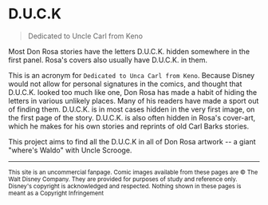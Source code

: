 # D.U.C.K
> Dedicated to Uncle Carl from Keno

Most Don Rosa stories have the letters D.U.C.K. hidden somewhere in the first panel. Rosa's covers also usually have D.U.C.K. in them.

This is an acronym for `Dedicated to Unca Carl from Keno`. Because Disney would not allow for personal signatures in the comics, and thought that D.U.C.K. looked too much like one, Don Rosa has made a habit of hiding the letters in various unlikely places. Many of his readers have made a sport out of finding them. D.U.C.K. is in most cases hidden in the very first image, on the first page of the story. D.U.C.K. is also often hidden in Rosa's cover-art, which he makes for his own stories and reprints of old Carl Barks stories.

This project aims to find all the D.U.C.K in all of Don Rosa artwork -- a giant "where's Waldo" with Uncle Scrooge.


----
<small>This site is an uncommercial fanpage.
Comic images available from these pages are © The Walt Disney Company. They are provided for purposes of study and reference only. Disney's copyright is acknowledged and respected. Nothing shown in these pages is meant as a Copyright Infringement</small>
